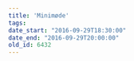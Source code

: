```yaml
---
title: 'Minimøde'
tags:
date_start: "2016-09-29T18:30:00"
date_end: "2016-09-29T20:00:00"
old_id: 6432
---
```

